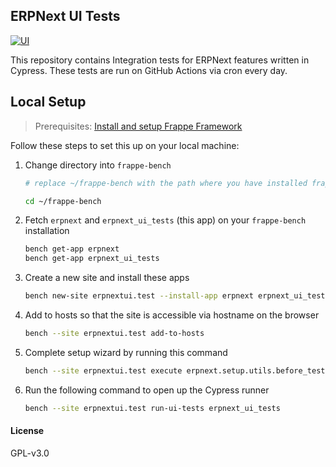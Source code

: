 ## ERPNext UI Tests

[![UI](https://github.com/erpnext/erpnext_ui_tests/actions/workflows/ui-tests.yml/badge.svg?branch=develop&event=schedule)](https://github.com/erpnext/erpnext_ui_tests/actions/workflows/ui-tests.yml)

This repository contains Integration tests for ERPNext features written in Cypress. These tests are run on GitHub Actions via cron every day.

## Local Setup

> Prerequisites: [Install and setup Frappe Framework](https://frappeframework.com/docs/v13/user/en/installation)

Follow these steps to set this up on your local machine:
1. Change directory into `frappe-bench`
   ```sh
   # replace ~/frappe-bench with the path where you have installed frappe-bench

   cd ~/frappe-bench
   ```

1. Fetch `erpnext` and `erpnext_ui_tests` (this app) on your `frappe-bench` installation
   ```sh
   bench get-app erpnext
   bench get-app erpnext_ui_tests
   ```

1. Create a new site and install these apps
   ```sh
   bench new-site erpnextui.test --install-app erpnext erpnext_ui_tests
   ```

1. Add to hosts so that the site is accessible via hostname on the browser
   ```sh
   bench --site erpnextui.test add-to-hosts
   ```

1. Complete setup wizard by running this command
   ```sh
   bench --site erpnextui.test execute erpnext.setup.utils.before_tests
   ```

1. Run the following command to open up the Cypress runner
   ```sh
   bench --site erpnextui.test run-ui-tests erpnext_ui_tests
   ```
#### License

GPL-v3.0
